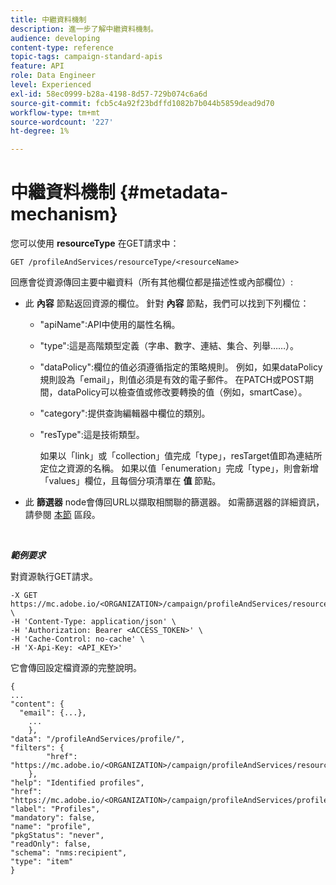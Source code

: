 ```yaml
---
title: 中繼資料機制
description: 進一步了解中繼資料機制。
audience: developing
content-type: reference
topic-tags: campaign-standard-apis
feature: API
role: Data Engineer
level: Experienced
exl-id: 58ec0999-b28a-4198-8d57-729b074c6a6d
source-git-commit: fcb5c4a92f23bdffd1082b7b044b5859dead9d70
workflow-type: tm+mt
source-wordcount: '227'
ht-degree: 1%

---
```


# 中繼資料機制 {#metadata-mechanism}

您可以使用 **resourceType** 在GET請求中：

`GET /profileAndServices/resourceType/<resourceName>`

回應會從資源傳回主要中繼資料（所有其他欄位都是描述性或內部欄位）:

* 此 **內容** 節點返回資源的欄位。 針對 **內容** 節點，我們可以找到下列欄位：

   * &quot;apiName&quot;:API中使用的屬性名稱。
   * &quot;type&quot;:這是高階類型定義（字串、數字、連結、集合、列舉……）。
   * &quot;dataPolicy&quot;:欄位的值必須遵循指定的策略規則。 例如，如果dataPolicy規則設為「email」，則值必須是有效的電子郵件。 在PATCH或POST期間，dataPolicy可以檢查值或修改要轉換的值（例如，smartCase）。
   * &quot;category&quot;:提供查詢編輯器中欄位的類別。
   * &quot;resType&quot;:這是技術類型。

      如果以「link」或「collection」值完成「type」，resTarget值即為連結所定位之資源的名稱。
如果以值「enumeration」完成「type」，則會新增「values」欄位，且每個分項清單在 **值** 節點。

* 此 **篩選器** node會傳回URL以擷取相關聯的篩選器。 如需篩選器的詳細資訊，請參閱 [本節](../../api/using/filtering.md) 區段。

<!-- créer une section au même niveau sur les liens -->
<!-- dans l'exemple: birthdate, email +  mettre 2 liens : un de type 1-1 , 1-N
si on prend l'exemple de l'org unit, on aura un bon exemple lien -->
<!-- plus reparler du node Data -->

<br/>

***範例要求***

對資源執行GET請求。

```
-X GET https://mc.adobe.io/<ORGANIZATION>/campaign/profileAndServices/resourceType/profile \
-H 'Content-Type: application/json' \
-H 'Authorization: Bearer <ACCESS_TOKEN>' \
-H 'Cache-Control: no-cache' \
-H 'X-Api-Key: <API_KEY>'
```

它會傳回設定檔資源的完整說明。

```
{
...
"content": {
  "email": {...},
    ...
    },
"data": "/profileAndServices/profile/",
"filters": {
        "href": "https://mc.adobe.io/<ORGANIZATION>/campaign/profileAndServices/resourceType/<PKEY>"
    },
"help": "Identified profiles",
"href": "https://mc.adobe.io/<ORGANIZATION>/campaign/profileAndServices/profile/metadata",
"label": "Profiles",
"mandatory": false,
"name": "profile",
"pkgStatus": "never",
"readOnly": false,
"schema": "nms:recipient",
"type": "item"
}
```
